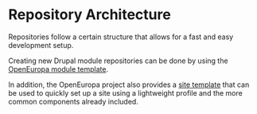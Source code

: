 # Repository Architecture

Repositories follow a certain structure that allows for a fast and easy development setup.

Creating new Drupal module repositories can be done by using the [OpenEuropa module template](https://github.com/openeuropa/drupal-module-template).

In addition, the OpenEuropa project also provides a [site template](https://github.com/openeuropa/drupal-site-template) that can be used to quickly set up a site using a lightweight profile and the more common components already included.